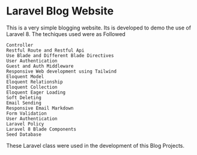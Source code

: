 <h1> Laravel Blog Website </h1>

<p> This is a very simple blogging website. Its is developed to demo the use of Laravel 8. The techiques used were as Followed </p>

    
    Controller
    Restful Route and Restful Api
    Use Blade and Different Blade Directives
    User Authentication
    Guest and Auth Middleware
    Responsive Web development using Tailwind
    Eloquent Model
    Eloquent Relationship
    Eloquent Collection
    Eloquent Eager Loading
    Soft Deleting
    Email Sending
    Responsive Email Markdown
    Form Validation
    User Authentication
    Laravel Policy
    Laravel 8 Blade Components
    Seed Database

 
 <p> These Laravel class were used in the development of this Blog Projects.</p>
 
 
